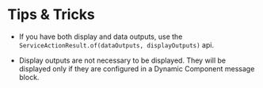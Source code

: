 # Tips & Tricks

- If you have both display and data outputs, use the `ServiceActionResult.of(dataOutputs, displayOutputs)` api.

- Display outputs are not necessary to be displayed. They will be displayed only if they are configured in a Dynamic Component message block.
